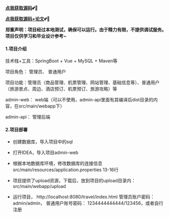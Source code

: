 **[点我获取源码](https://x-x.fun/e/VId2fcbe68ue3)💕🤞**

**[点我获取源码+论文](https://x-x.fun/e/NI39de3fb5Zat)💕🤞**

**郑重声明：项目经过本地测试，确保可以运行。由于精力有限，不提供调试服务。项目仅供学习和毕业设计参考~**

#### 1.项目介绍

技术栈+工具：SpringBoot + Vue + MySQL + Maven等

项目角色： 管理员、 普通用户

项目功能：管理员（商品管理、机票管理、网站管理、基础信息等）、普通用户（旅游景点、周边、酒店预订、机票预订、旅游攻略）等

admin-web： web端（可以不使用，admin-api里面有其编译后dist目录的内容，在src/main/webapp下）

admin-api： 管理后端

#### 2.项目部署

- 创建数据库，导入项目中的sql

- 打开IDEA，导入项目admin-web

- 根据本地数据库环境，修改数据库的连接信息 src/main/resources/application.properties 13-16行

- 项目提供了upload资源，下载后，放到项目的upload目录内：src/main/webapp/upload

- 运行项目， http://localhost:8080/travel/index.html  管理员账户密码： admin/admin， 普通用户账号密码： 1234444444444/123456，或者自行注册